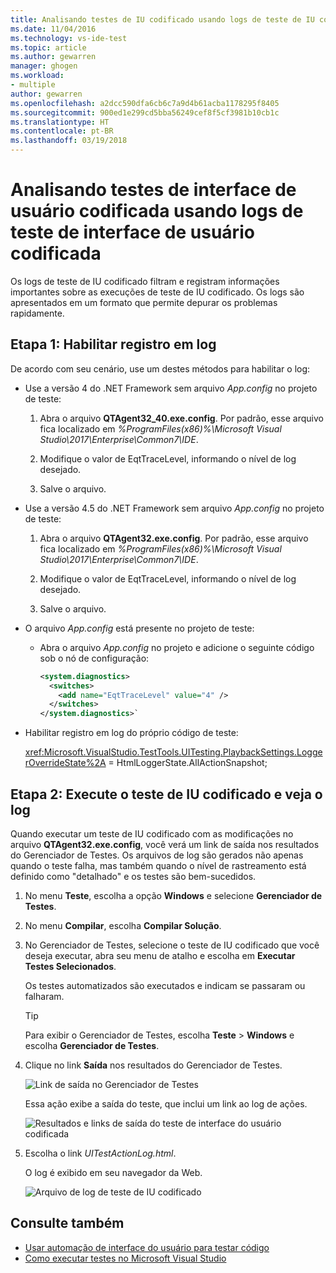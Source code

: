 ```yaml
---
title: Analisando testes de IU codificado usando logs de teste de IU codificado no Visual Studio | Microsoft Docs
ms.date: 11/04/2016
ms.technology: vs-ide-test
ms.topic: article
ms.author: gewarren
manager: ghogen
ms.workload:
- multiple
author: gewarren
ms.openlocfilehash: a2dcc590dfa6cb6c7a9d4b61acba1178295f8405
ms.sourcegitcommit: 900ed1e299cd5bba56249cef8f5cf3981b10cb1c
ms.translationtype: HT
ms.contentlocale: pt-BR
ms.lasthandoff: 03/19/2018
---
```

# <a name="analyzing-coded-ui-tests-using-coded-ui-test-logs"></a>Analisando testes de interface de usuário codificada usando logs de teste de interface de usuário codificada

Os logs de teste de IU codificado filtram e registram informações importantes sobre as execuções de teste de IU codificado. Os logs são apresentados em um formato que permite depurar os problemas rapidamente.

## <a name="step-1-enable-logging"></a>Etapa 1: Habilitar registro em log

De acordo com seu cenário, use um destes métodos para habilitar o log:

- Use a versão 4 do .NET Framework sem arquivo *App.config* no projeto de teste:

   1. Abra o arquivo **QTAgent32_40.exe.config**. Por padrão, esse arquivo fica localizado em *%ProgramFiles(x86)%\Microsoft Visual Studio\2017\Enterprise\Common7\IDE*.

   2. Modifique o valor de EqtTraceLevel, informando o nível de log desejado.

   3. Salve o arquivo.

- Use a versão 4.5 do .NET Framework sem arquivo *App.config* no projeto de teste:

   1. Abra o arquivo **QTAgent32.exe.config**. Por padrão, esse arquivo fica localizado em *%ProgramFiles(x86)%\Microsoft Visual Studio\2017\Enterprise\Common7\IDE*.

   2. Modifique o valor de EqtTraceLevel, informando o nível de log desejado.

   3. Salve o arquivo.

- O arquivo *App.config* está presente no projeto de teste:

    - Abra o arquivo *App.config* no projeto e adicione o seguinte código sob o nó de configuração:

      ```xml
      <system.diagnostics>
        <switches>
          <add name="EqtTraceLevel" value="4" />
        </switches>
      </system.diagnostics>`
      ```

- Habilitar registro em log do próprio código de teste:

   <xref:Microsoft.VisualStudio.TestTools.UITesting.PlaybackSettings.LoggerOverrideState%2A> = HtmlLoggerState.AllActionSnapshot;

## <a name="step-2-run-your-coded-ui-test-and-view-the-log"></a>Etapa 2: Execute o teste de IU codificado e veja o log

Quando executar um teste de IU codificado com as modificações no arquivo **QTAgent32.exe.config**, você verá um link de saída nos resultados do Gerenciador de Testes. Os arquivos de log são gerados não apenas quando o teste falha, mas também quando o nível de rastreamento está definido como "detalhado" e os testes são bem-sucedidos.

1.  No menu **Teste**, escolha a opção **Windows** e selecione **Gerenciador de Testes**.

2.  No menu **Compilar**, escolha **Compilar Solução**.

3.  No Gerenciador de Testes, selecione o teste de IU codificado que você deseja executar, abra seu menu de atalho e escolha em **Executar Testes Selecionados**.

     Os testes automatizados são executados e indicam se passaram ou falharam.

    > [!TIP]
    > Para exibir o Gerenciador de Testes, escolha **Teste** > **Windows** e escolha **Gerenciador de Testes**.

4.  Clique no link **Saída** nos resultados do Gerenciador de Testes.

     ![Link de saída no Gerenciador de Testes](../test/media/cuit_htmlactionlog1.png "CUIT_HTMLActionLog1")

     Essa ação exibe a saída do teste, que inclui um link ao log de ações.

     ![Resultados e links de saída do teste de interface do usuário codificada](../test/media/cuit_htmlactionlog2.png "CUIT_HTMLActionLog2")

5.  Escolha o link *UITestActionLog.html*.

     O log é exibido em seu navegador da Web.

     ![Arquivo de log de teste de IU codificado](../test/media/cuit_htmlactionlog3.png "CUIT_HTMLActionLog3")

## <a name="see-also"></a>Consulte também

- [Usar automação de interface do usuário para testar código](../test/use-ui-automation-to-test-your-code.md)
- [Como executar testes no Microsoft Visual Studio](http://msdn.microsoft.com/Library/1a1207a9-2a33-4a1e-a1e3-ddf0181b1046)